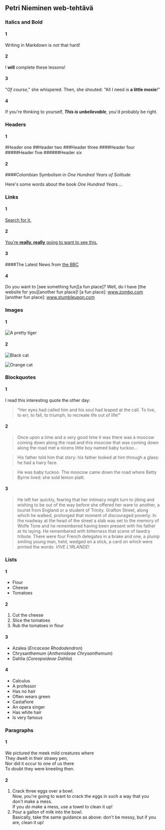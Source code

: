 ## Petri Nieminen web-tehtävä

### Italics and Bold
#### 1
Writing in Markdown is _not_ that hard!
#### 2
I **will** complete these lessons!
#### 3
"_Of course_," she whispered. Then, she shouted: "All I need is **a little moxie**!"
#### 4
If you're thinking to yourself, **_This is unbelievable_**, you'd probably be right.

### Headers
#### 1
#Header one
##Header two
###Header three
####Header four
#####Header five
######Header six
#### 2
####Colombian Symbolism in _One Hundred Years of Solitude_

Here's some words about the book _One Hundred Years..._.

### Links
#### 1
[Search for it.](www.google.com)
#### 2
[You're **really, really** going to want to see this.](www.dailykitten.com)
#### 3
####The Latest News from [the BBC](www.bbc.com/news)
#### 4
Do you want to [see something fun][a fun place]?
Well, do I have [the website for you][another fun place]!
[a fun place]: www.zombo.com
[another fun place]: www.stumbleupon.com


### Images
#### 1
![A pretty tiger](https://upload.wikimedia.org/wikipedia/commons/5/56/Tiger.50.jpg)
#### 2
![Black cat][Black]

![Orange cat][Orange]

[Black]: https://upload.wikimedia.org/wikipedia/commons/a/a3/81_INF_DIV_SSI.jpg
[Orange]: http://icons.iconarchive.com/icons/google/noto-emoji-animals-nature/256/22221-cat-icon.png


### Blockquotes
#### 1
I read this interesting quote the other day:

>"Her eyes had called him and his soul had leaped at the call. To live, to err, to fall, to triumph, to recreate life out of life!"
#### 2

>Once upon a time and a very good time it was there was a moocow coming down along the road and this moocow that was coming down along the road met a nicens little boy named baby tuckoo...

>His father told him that story: his father looked at him through a glass: he had a hairy face.

>He was baby tuckoo. The moocow came down the road where Betty Byrne lived: she sold lemon platt.
#### 3
>He left her quickly, fearing that her intimacy might turn to jibing and wishing to be out of the way before she offered her ware to another, a tourist from England or a student of Trinity. Grafton Street, along which he walked, prolonged that moment of discouraged poverty. In the roadway at the head of the street a slab was set to the memory of Wolfe Tone and he remembered having been present with his father at its laying. He remembered with bitterness that scene of tawdry tribute. There were four French delegates in a brake and one, a plump smiling young man, held, wedged on a stick, a card on which were printed the words: _VIVE L'IRLANDE_!

### Lists
#### 1
* Flour
* Cheese
* Tomatoes
#### 2
1. Cut the cheese
2. Slice the tomatoes
3. Rub the tomatoes in flour
#### 3
* Azalea (_Ericaceae Rhododendron_)
* Chrysanthemum (_Anthemideae Chrysanthemum_)
* Dahlia (_Coreopsideae Dahlia_)
#### 4 
* Calculus
 * A professor
 * Has no hair
 * Often wears green
* Castafiore
 * An opera singer
 * Has white hair
 * Is very famous



### Paragraphs
#### 1 
We pictured the meek mild creatures where  
They dwelt in their strawy pen,  
Nor did it occur to one of us there  
To doubt they were kneeling then.
#### 2

1. Crack three eggs over a bowl.  
Now, you're going to want to crack the eggs in such a way that you don't make a mess.  
If you _do_ make a mess, use a towel to clean it up!  
2. Pour a gallon of milk into the bowl.  
Basically, take the same guidance as above: don't be messy, but if you are, clean it up!  
